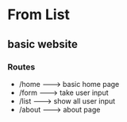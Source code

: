 # From List

## basic website

### Routes

- /home ---> basic home page
- /form ---> take user input
- /list ---> show all user input
- /about ---> about page
